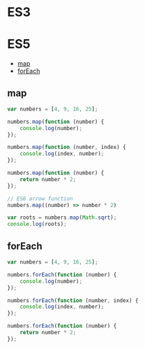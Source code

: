 # ES3

# ES5
- [map](#map)
- [forEach](#forEach)


## map
```javascript
var numbers = [4, 9, 16, 25];

numbers.map(function (number) {
	console.log(number);
});

numbers.map(function (number, index) {
	console.log(index, number);
});

numbers.map(function (number) {
	return number * 2;
});

// ES6 arrow function
numbers.map((number) => number * 2)

var roots = numbers.map(Math.sqrt);
console.log(roots);
```

## forEach
```javascript
var numbers = [4, 9, 16, 25];

numbers.forEach(function (number) {
	console.log(number);
});

numbers.forEach(function (number, index) {
	console.log(index, number);
});

numbers.forEach(function (number) {
	return number * 2;
});
```
